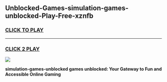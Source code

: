 
## Unblocked-Games-simulation-games-unblocked-Play-Free-xznfb
<h3>
<a href="https://premium76.site?title=simulation-games-unblocked&ref=18A1">CLICK TO PLAY</a></h3>
<hr>

<h3>
<a href="https://premium76.site?title=simulation-games-unblocked&ref=18A1">CLICK 2 PLAY</a>
  
</h3>

<a href="https://premium76.site?title=simulation-games-unblocked&ref=18A1"><img src="https://clearcache.store/games.png"></a>


**simulation-games-unblocked games unblocked: Your Gateway to Fun and Accessible Online Gaming**
